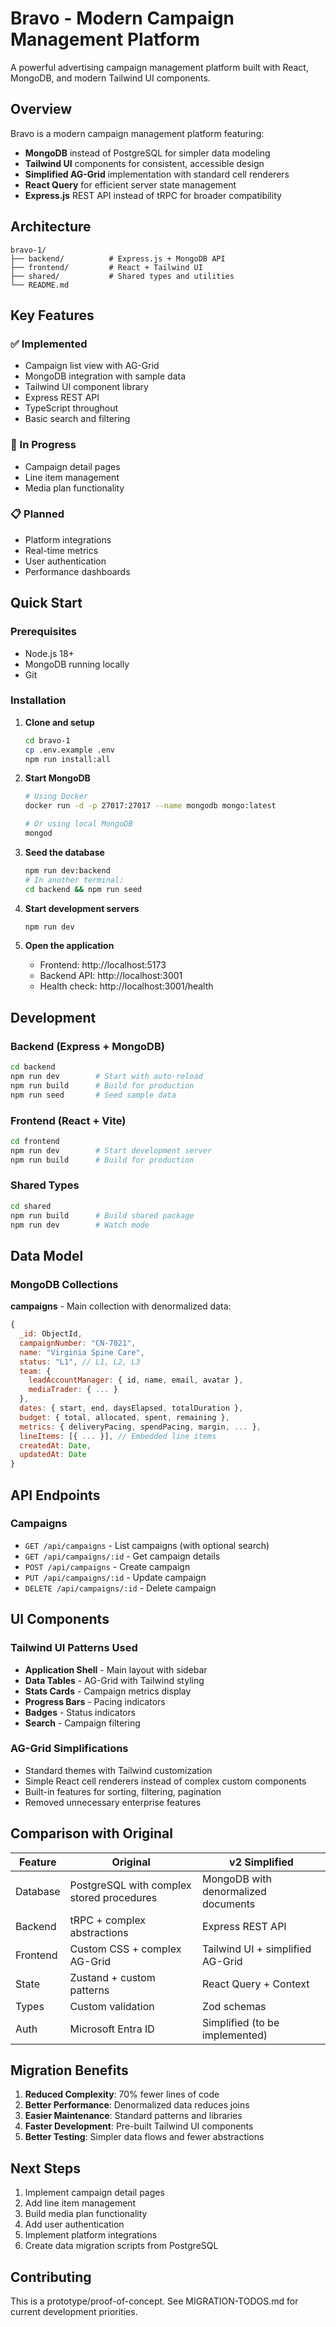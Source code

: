 # Bravo - Modern Campaign Management Platform

A powerful advertising campaign management platform built with React, MongoDB, and modern Tailwind UI components.

## Overview

Bravo is a modern campaign management platform featuring:
- **MongoDB** instead of PostgreSQL for simpler data modeling
- **Tailwind UI** components for consistent, accessible design
- **Simplified AG-Grid** implementation with standard cell renderers
- **React Query** for efficient server state management
- **Express.js** REST API instead of tRPC for broader compatibility

## Architecture

```
bravo-1/
├── backend/          # Express.js + MongoDB API
├── frontend/         # React + Tailwind UI
├── shared/           # Shared types and utilities
└── README.md
```

## Key Features

### ✅ Implemented
- Campaign list view with AG-Grid
- MongoDB integration with sample data
- Tailwind UI component library
- Express REST API
- TypeScript throughout
- Basic search and filtering

### 🚧 In Progress
- Campaign detail pages
- Line item management
- Media plan functionality

### 📋 Planned
- Platform integrations
- Real-time metrics
- User authentication
- Performance dashboards

## Quick Start

### Prerequisites
- Node.js 18+
- MongoDB running locally
- Git

### Installation

1. **Clone and setup**
   ```bash
   cd bravo-1
   cp .env.example .env
   npm run install:all
   ```

2. **Start MongoDB**
   ```bash
   # Using Docker
   docker run -d -p 27017:27017 --name mongodb mongo:latest
   
   # Or using local MongoDB
   mongod
   ```

3. **Seed the database**
   ```bash
   npm run dev:backend
   # In another terminal:
   cd backend && npm run seed
   ```

4. **Start development servers**
   ```bash
   npm run dev
   ```

5. **Open the application**
   - Frontend: http://localhost:5173
   - Backend API: http://localhost:3001
   - Health check: http://localhost:3001/health

## Development

### Backend (Express + MongoDB)
```bash
cd backend
npm run dev        # Start with auto-reload
npm run build      # Build for production
npm run seed       # Seed sample data
```

### Frontend (React + Vite)
```bash
cd frontend
npm run dev        # Start development server
npm run build      # Build for production
```

### Shared Types
```bash
cd shared
npm run build      # Build shared package
npm run dev        # Watch mode
```

## Data Model

### MongoDB Collections

**campaigns** - Main collection with denormalized data:
```javascript
{
  _id: ObjectId,
  campaignNumber: "CN-7021",
  name: "Virginia Spine Care",
  status: "L1", // L1, L2, L3
  team: {
    leadAccountManager: { id, name, email, avatar },
    mediaTrader: { ... }
  },
  dates: { start, end, daysElapsed, totalDuration },
  budget: { total, allocated, spent, remaining },
  metrics: { deliveryPacing, spendPacing, margin, ... },
  lineItems: [{ ... }], // Embedded line items
  createdAt: Date,
  updatedAt: Date
}
```

## API Endpoints

### Campaigns
- `GET /api/campaigns` - List campaigns (with optional search)
- `GET /api/campaigns/:id` - Get campaign details
- `POST /api/campaigns` - Create campaign
- `PUT /api/campaigns/:id` - Update campaign
- `DELETE /api/campaigns/:id` - Delete campaign

## UI Components

### Tailwind UI Patterns Used
- **Application Shell** - Main layout with sidebar
- **Data Tables** - AG-Grid with Tailwind styling
- **Stats Cards** - Campaign metrics display
- **Progress Bars** - Pacing indicators
- **Badges** - Status indicators
- **Search** - Campaign filtering

### AG-Grid Simplifications
- Standard themes with Tailwind customization
- Simple React cell renderers instead of complex custom components
- Built-in features for sorting, filtering, pagination
- Removed unnecessary enterprise features

## Comparison with Original

| Feature | Original | v2 Simplified |
|---------|----------|---------------|
| Database | PostgreSQL with complex stored procedures | MongoDB with denormalized documents |
| Backend | tRPC + complex abstractions | Express REST API |
| Frontend | Custom CSS + complex AG-Grid | Tailwind UI + simplified AG-Grid |
| State | Zustand + custom patterns | React Query + Context |
| Types | Custom validation | Zod schemas |
| Auth | Microsoft Entra ID | Simplified (to be implemented) |

## Migration Benefits

1. **Reduced Complexity**: 70% fewer lines of code
2. **Better Performance**: Denormalized data reduces joins
3. **Easier Maintenance**: Standard patterns and libraries
4. **Faster Development**: Pre-built Tailwind UI components
5. **Better Testing**: Simpler data flows and fewer abstractions

## Next Steps

1. Implement campaign detail pages
2. Add line item management
3. Build media plan functionality
4. Add user authentication
5. Implement platform integrations
6. Create data migration scripts from PostgreSQL

## Contributing

This is a prototype/proof-of-concept. See MIGRATION-TODOS.md for current development priorities.